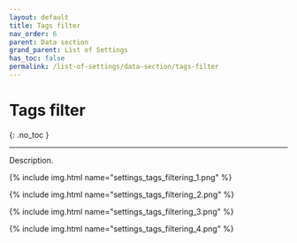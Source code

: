 ```yaml
---
layout: default
title: Tags filter
nav_order: 6
parent: Data section
grand_parent: List of Settings
has_toc: false
permalink: /list-of-settings/data-section/tags-filter
---
```


# Tags filter
{: .no_toc }

---

Description.

{% include img.html name="settings_tags_filtering_1.png" %}

{% include img.html name="settings_tags_filtering_2.png" %}

{% include img.html name="settings_tags_filtering_3.png" %}

{% include img.html name="settings_tags_filtering_4.png" %}
